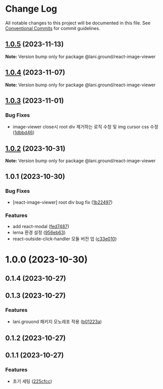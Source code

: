 # Change Log

All notable changes to this project will be documented in this file.
See [Conventional Commits](https://conventionalcommits.org) for commit guidelines.

## [1.0.5](https://github.com/go-lani/lani.ground/compare/@lani.ground/react-image-viewer@1.0.4...@lani.ground/react-image-viewer@1.0.5) (2023-11-13)

**Note:** Version bump only for package @lani.ground/react-image-viewer





## [1.0.4](https://github.com/go-lani/lani.ground/compare/@lani.ground/react-image-viewer@1.0.3...@lani.ground/react-image-viewer@1.0.4) (2023-11-07)

**Note:** Version bump only for package @lani.ground/react-image-viewer





## [1.0.3](https://github.com/go-lani/lani.ground/compare/@lani.ground/react-image-viewer@1.0.2...@lani.ground/react-image-viewer@1.0.3) (2023-11-01)


### Bug Fixes

* image-viewer close시 root div 제거하는 로직 수정 및 img cursor css 수정 ([1dbbd46](https://github.com/go-lani/lani.ground/commit/1dbbd460f0f94a95261d7c89c20bf51866a81cf6))





## [1.0.2](https://github.com/go-lani/lani.ground/compare/@lani.ground/react-image-viewer@1.0.1...@lani.ground/react-image-viewer@1.0.2) (2023-10-31)

**Note:** Version bump only for package @lani.ground/react-image-viewer





## 1.0.1 (2023-10-30)


### Bug Fixes

* [react-image-viewer] root div bug fix ([1b22497](https://github.com/go-lani/lani.ground/commit/1b2249757fbc3f24204f1f1cb21b12b9b96fc545))


### Features

* add react-modal ([fed7487](https://github.com/go-lani/lani.ground/commit/fed748793e24d2cc2d5982b55442afce7802eee8))
* lerna 환경 설정 ([956eb63](https://github.com/go-lani/lani.ground/commit/956eb63b7948da7842f75c616e499f50073d3fae))
* react-outside-click-handler 모듈 버전 업 ([c33e010](https://github.com/go-lani/lani.ground/commit/c33e0101f9349d7a113969aca58c7374f9c43371))



# 1.0.0 (2023-10-30)



## 0.1.4 (2023-10-27)



## 0.1.3 (2023-10-27)


### Features

* lani.grouond 패키지 모노레포 적용 ([b01223a](https://github.com/go-lani/lani.ground/commit/b01223a1b4cfd35290483f3c974e409e98506769))



## 0.1.2 (2023-10-27)



## 0.1.1 (2023-10-27)


### Features

* 초기 세팅 ([225cfcc](https://github.com/go-lani/lani.ground/commit/225cfcca9edcb0c70de98956463a250a52cbbefe))
